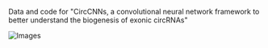 Data and code for "CircCNNs, a convolutional neural network framework to better understand the biogenesis of exonic circRNAs"

![Images](base_models.jpg)
